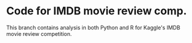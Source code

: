 # Code for IMDB movie review comp.

This branch contains analysis in both Python and R for Kaggle's IMDB movie review competition.

